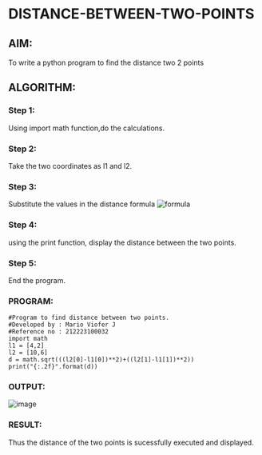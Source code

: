 # DISTANCE-BETWEEN-TWO-POINTS

## AIM:
To write a python program to find the distance two 2 points
## ALGORITHM:
### Step 1: 
Using import math function,do the calculations.
### Step 2: 
Take the two coordinates as l1 and l2.
### Step 3: 
Substitute the values in the distance formula  ![formula](/formula.JPG)

### Step 4: 
using the print function, display the distance between the two points.
### Step 5: 
End the program.
### PROGRAM:
~~~
#Program to find distance between two points.
#Developed by : Mario Viofer J
#Reference no : 212223100032
import math 
l1 = [4,2]
l2 = [10,6]
d = math.sqrt(((l2[0]-l1[0])**2)+((l2[1]-l1[1])**2))
print("{:.2f}".format(d))
~~~
### OUTPUT:
![image](https://github.com/Mario-Viofer-J/DISTANCE-BETWEEN-TWO-POINTS/assets/144979232/79710330-a6c7-4326-a2b1-63dce81c678f)


### RESULT:
Thus the distance of the two points is sucessfully executed and displayed.
